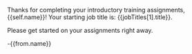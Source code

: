 Thanks for completing your introductory training assignments, {{self.name}}! Your starting job title is: {{jobTitles[1].title}}.

Please get started on your assignments right away.

-{{from.name}}
